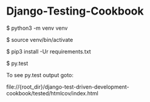# Django-Testing-Cookbook

$ python3 -m venv venv

$ source venv/bin/activate

$ pip3 install -Ur requirements.txt

$ py.test

To see py.test output goto:

file://{root_dir}/django-test-driven-development-cookbook/tested/htmlcov/index.html
